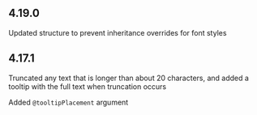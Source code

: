 ## 4.19.0

Updated structure to prevent inheritance overrides for font styles

## 4.17.1

Truncated any text that is longer than about 20 characters, and added a tooltip with the full text when truncation occurs

Added `@tooltipPlacement` argument

